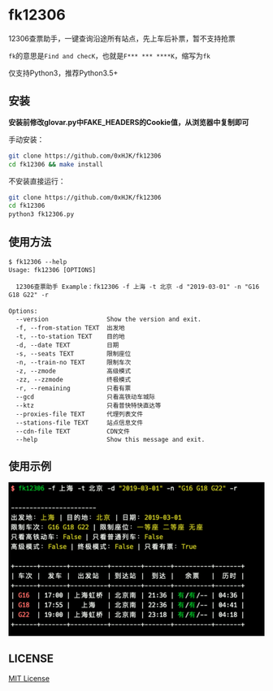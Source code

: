 # fk12306

12306查票助手，一键查询沿途所有站点，先上车后补票，暂不支持抢票

`fk`的意思是`Find and checK`，也就是`F*** *** ****K`，缩写为`fk`

仅支持Python3，推荐Python3.5+


## 安装

**安装前修改glovar.py中FAKE_HEADERS的Cookie值，从浏览器中复制即可**

手动安装：
```bash
git clone https://github.com/0xHJK/fk12306
cd fk12306 && make install
```

不安装直接运行：
```bash
git clone https://github.com/0xHJK/fk12306
cd fk12306
python3 fk12306.py
```

## 使用方法

```
$ fk12306 --help
Usage: fk12306 [OPTIONS]

  12306查票助手 Example：fk12306 -f 上海 -t 北京 -d "2019-03-01" -n "G16 G18 G22" -r

Options:
  --version                Show the version and exit.
  -f, --from-station TEXT  出发地
  -t, --to-station TEXT    目的地
  -d, --date TEXT          日期
  -s, --seats TEXT         限制座位
  -n, --train-no TEXT      限制车次
  -z, --zmode              高级模式
  -zz, --zzmode            终极模式
  -r, --remaining          只看有票
  --gcd                    只看高铁动车城际
  --ktz                    只看普快特快直达等
  --proxies-file TEXT      代理列表文件
  --stations-file TEXT     站点信息文件
  --cdn-file TEXT          CDN文件
  --help                   Show this message and exit.
```

## 使用示例

![](https://github.com/0xHJK/fk12306/raw/master/docs/preview.png)

## LICENSE
[MIT License](https://github.com/0xHJK/fk12306/blob/master/LICENSE)
